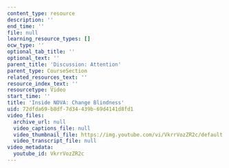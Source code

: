 ```yaml
---
content_type: resource
description: ''
end_time: ''
file: null
learning_resource_types: []
ocw_type: ''
optional_tab_title: ''
optional_text: ''
parent_title: 'Discussion: Attention'
parent_type: CourseSection
related_resources_text: ''
resource_index_text: ''
resourcetype: Video
start_time: ''
title: 'Inside NOVA: Change Blindness'
uid: 72dfda69-b8df-7d34-439b-69d4141d8fd1
video_files:
  archive_url: null
  video_captions_file: null
  video_thumbnail_file: https://img.youtube.com/vi/VkrrVozZR2c/default.jpg
  video_transcript_file: null
video_metadata:
  youtube_id: VkrrVozZR2c
---
```

